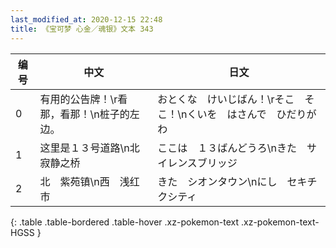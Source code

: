 ```yaml
---
last_modified_at: 2020-12-15 22:48
title: 《宝可梦 心金／魂银》文本 343
---
```

| 编号 | 中文 | 日文 |
| ---- | ---- | ---- |
| 0 | 有用的公告牌！\r看那，看那！\n桩子的左边。 | おとくな　けいじばん！\rそこ　そこ！\nくいを　はさんで　ひだりがわ |
| 1 | 这里是１３号道路\n北　寂静之桥 | ここは　１３ばんどうろ\nきた　サイレンスブリッジ |
| 2 | 北　紫苑镇\n西　浅红市 | きた　シオンタウン\nにし　セキチクシティ |
{: .table .table-bordered .table-hover .xz-pokemon-text .xz-pokemon-text-HGSS }